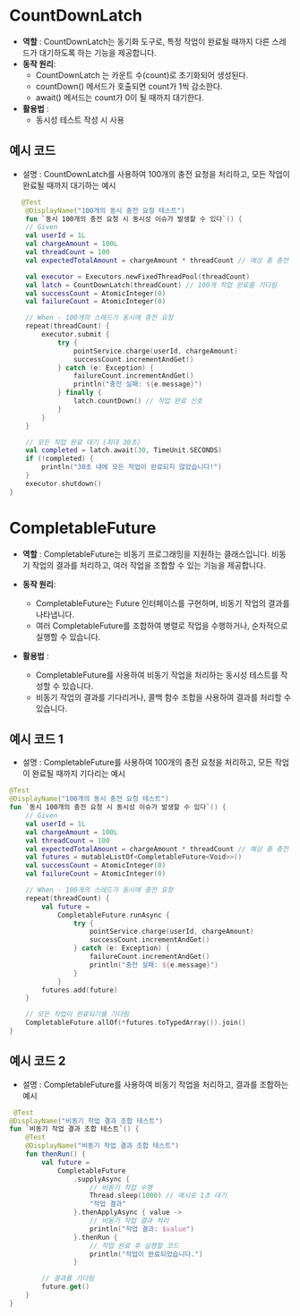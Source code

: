 # CountDownLatch
- **역할** : CountDownLatch는 동기화 도구로, 특정 작업이 완료될 때까지 다른 스레드가 대기하도록 하는 기능을 제공합니다.
- **동작 원리**:
  - CountDownLatch 는 카운트 수(count)로 초기화되어 생성된다.
  - countDown() 메서드가 호출되면 count가 1씩 감소한다.
  - await() 메서드는 count가 0이 될 때까지 대기한다.
- **활용법** :
  - 동시성 테스트 작성 시 사용


## 예시 코드
- 설명 : CountDownLatch를 사용하여 100개의 충전 요청을 처리하고, 모든 작업이 완료될 때까지 대기하는 예시

```kotlin
   @Test
    @DisplayName("100개의 동시 충전 요청 테스트")
    fun `동시 100개의 충전 요청 시 동시성 이슈가 발생할 수 있다`() {
    // Given
    val userId = 1L
    val chargeAmount = 100L
    val threadCount = 100
    val expectedTotalAmount = chargeAmount * threadCount // 예상 총 충전 금액: 10,000

    val executor = Executors.newFixedThreadPool(threadCount)
    val latch = CountDownLatch(threadCount) // 100개 작업 완료를 기다림
    val successCount = AtomicInteger(0)
    val failureCount = AtomicInteger(0)

    // When - 100개의 스레드가 동시에 충전 요청
    repeat(threadCount) {
        executor.submit {
            try {
                pointService.charge(userId, chargeAmount)
                successCount.incrementAndGet()
            } catch (e: Exception) {
                failureCount.incrementAndGet()
                println("충전 실패: ${e.message}")
            } finally {
                latch.countDown() // 작업 완료 신호
            }
        }
    }

    // 모든 작업 완료 대기 (최대 30초)
    val completed = latch.await(30, TimeUnit.SECONDS)
    if (!completed) {
        println("30초 내에 모든 작업이 완료되지 않았습니다!")
    }
    executor.shutdown()
}
```


# CompletableFuture
- **역할** : CompletableFuture는 비동기 프로그래밍을 지원하는 클래스입니다. 비동기 작업의 결과를 처리하고, 여러 작업을 조합할 수 있는 기능을 제공합니다.
- **동작 원리**:
  - CompletableFuture는 Future 인터페이스를 구현하며, 비동기 작업의 결과를 나타냅니다.
  - 여러 CompletableFuture를 조합하여 병렬로 작업을 수행하거나, 순차적으로 실행할 수 있습니다.

- **활용법** :
  - CompletableFuture를 사용하여 비동기 작업을 처리하는 동시성 테스트를 작성할 수 있습니다.
  - 비동기 작업의 결과를 기다리거나, 콜백 함수 조합을 사용하여 결과를 처리할 수 있습니다.


## 예시 코드 1
- 설명 : CompletableFuture를 사용하여 100개의 충전 요청을 처리하고, 모든 작업이 완료될 때까지 기다리는 예시

```kotlin
@Test
@DisplayName("100개의 동시 충전 요청 테스트")
fun `동시 100개의 충전 요청 시 동시성 이슈가 발생할 수 있다`() {
    // Given
    val userId = 1L
    val chargeAmount = 100L
    val threadCount = 100
    val expectedTotalAmount = chargeAmount * threadCount // 예상 총 충전 금액: 10,000
    val futures = mutableListOf<CompletableFuture<Void>>()
    val successCount = AtomicInteger(0)
    val failureCount = AtomicInteger(0)

    // When - 100개의 스레드가 동시에 충전 요청
    repeat(threadCount) {
        val future =
            CompletableFuture.runAsync {
                try {
                    pointService.charge(userId, chargeAmount)
                    successCount.incrementAndGet()
                } catch (e: Exception) {
                    failureCount.incrementAndGet()
                    println("충전 실패: ${e.message}")
                }
            }
        futures.add(future)
    }

    // 모든 작업이 완료되기를 기다림
    CompletableFuture.allOf(*futures.toTypedArray()).join()
}

```

## 예시 코드 2
- 설명 : CompletableFuture를 사용하여 비동기 작업을 처리하고, 결과를 조합하는 예시

```kotlin
 @Test
@DisplayName("비동기 작업 결과 조합 테스트")
fun `비동기 작업 결과 조합 테스트`() {
    @Test
    @DisplayName("비동기 작업 결과 조합 테스트")
    fun thenRun() {
        val future =
            CompletableFuture
                .supplyAsync {
                    // 비동기 작업 수행
                    Thread.sleep(1000) // 예시로 1초 대기
                    "작업 결과"
                }.thenApplyAsync { value ->
                    // 비동기 작업 결과 처리
                    println("작업 결과: $value")
                }.thenRun {
                    // 작업 완료 후 실행할 코드
                    println("작업이 완료되었습니다.")
                }

        // 결과를 기다림
        future.get()
    }
}
```
